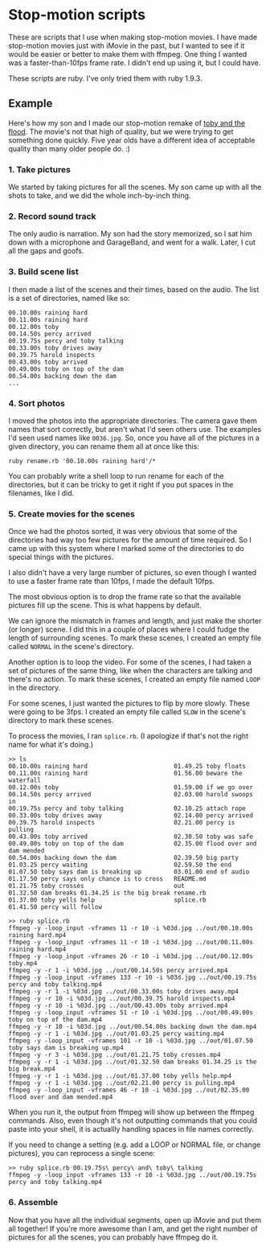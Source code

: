 # Stop-motion scripts

These are scripts that I use when making stop-motion movies.
I have made stop-motion movies just with iMovie in the past,
but I wanted to see if it would be easier or better to make
them with ffmpeg. One thing I wanted was a faster-than-10fps
frame rate. I didn't end up using it, but I could have.

These scripts are ruby. I've only tried them with ruby 1.9.3.

## Example

Here's how my son and I made our stop-motion remake of
[toby and the flood](https://www.youtube.com/watch?v=_ZeROtaPp5A).
The movie's not that high of quality, but we were trying to
get something done quickly. Five year olds have a different idea
of acceptable quality than many older people do. :)


### 1. Take pictures

We started by taking pictures for all the scenes. My son came
up with all the shots to take, and we did the whole inch-by-inch
thing.

### 2. Record sound track

The only audio is narration. My son had the story memorized, so
I sat him down with a microphone and GarageBand, and went for a
walk. Later, I cut all the gaps and goofs.

### 3. Build scene list

I then made a list of
the scenes and their times, based on the audio. The list is a
set of directories, named like so:

    00.10.00s raining hard
    00.11.00s raining hard
    00.12.00s toby
    00.14.50s percy arrived
    00.19.75s percy and toby talking
    00.33.00s toby drives away
    00.39.75 harold inspects
    00.43.00s toby arrived
    00.49.00s toby on top of the dam
    00.54.00s backing down the dam
    ...

### 4. Sort photos

I moved the photos into the appropriate directories. The camera gave them
names that sort correctly, but aren't what I'd seen others use. The examples
I'd seen used names like `0036.jpg`. So, once you have all of the pictures
in a given directory, you can rename them all at once like this:

    ruby rename.rb '00.10.00s raining hard'/*

You can probably write a shell loop to run rename for each of the directories,
but it can be tricky to get it right if you put spaces in the filenames, like
I did.

### 5. Create movies for the scenes

Once we had the photos sorted, it was very obvious that some of the directories
had way too few pictures for the amount of time required. So I came up with
this system where I marked some of the directories to do special things with
the pictures.

I also didn't have a very large number of pictures, so even though I wanted to
use a faster frame rate than 10fps, I made the default 10fps.

The most obvious option is to drop the frame rate so that the available pictures
fill up the scene. This is what happens by default.

We can ignore the mismatch in frames and length, and just make the shorter (or
longer) scene. I did this in a couple of places where I could fudge the length of
surrounding scenes. To mark these scenes, I created an empty file called `NORMAL`
in the scene's directory.

Another option is to loop the video. For some of the scenes, I had taken a set of
pictures of the same thing, like when the characters are talking and there's
no action. To mark these scenes, I created an empty file named `LOOP` in the
directory.

For some scenes, I just wanted the pictures to flip by more slowly. These were
going to be 3fps. I created an empty file called `SLOW` in the scene's directory
to mark these scenes.

To process the movies, I ran `splice.rb`. (I apologize if that's not the right name
for what it's doing.)

    >> ls
    00.10.00s raining hard                        01.49.25 toby floats
    00.11.00s raining hard                        01.56.00 beware the waterfall
    00.12.00s toby                                01.59.00 if we go over
    00.14.50s percy arrived                       02.03.00 harold swoops in
    00.19.75s percy and toby talking              02.10.25 attach rope
    00.33.00s toby drives away                    02.14.00 percy arrived
    00.39.75 harold inspects                      02.21.00 percy is pulling
    00.43.00s toby arrived                        02.30.50 toby was safe
    00.49.00s toby on top of the dam              02.35.00 flood over and dam mended
    00.54.00s backing down the dam                02.39.50 big party
    01.03.25 percy waiting                        02.59.50 the end
    01.07.50 toby says dam is breaking up         03.01.00 end of audio
    01.17.50 percy says only chance is to cross   README.md
    01.21.75 toby crosses                         out
    01.32.50 dam breaks 01.34.25 is the big break rename.rb
    01.37.00 toby yells help                      splice.rb
    01.41.50 percy will follow

    >> ruby splice.rb
    ffmpeg -y -loop_input -vframes 11 -r 10 -i %03d.jpg ../out/00.10.00s raining hard.mp4
    ffmpeg -y -loop_input -vframes 11 -r 10 -i %03d.jpg ../out/00.11.00s raining hard.mp4
    ffmpeg -y -loop_input -vframes 26 -r 10 -i %03d.jpg ../out/00.12.00s toby.mp4
    ffmpeg -y -r 1 -i %03d.jpg ../out/00.14.50s percy arrived.mp4
    ffmpeg -y -loop_input -vframes 133 -r 10 -i %03d.jpg ../out/00.19.75s percy and toby talking.mp4
    ffmpeg -y -r 1 -i %03d.jpg ../out/00.33.00s toby drives away.mp4
    ffmpeg -y -r 10 -i %03d.jpg ../out/00.39.75 harold inspects.mp4
    ffmpeg -y -r 10 -i %03d.jpg ../out/00.43.00s toby arrived.mp4
    ffmpeg -y -loop_input -vframes 51 -r 10 -i %03d.jpg ../out/00.49.00s toby on top of the dam.mp4
    ffmpeg -y -r 10 -i %03d.jpg ../out/00.54.00s backing down the dam.mp4
    ffmpeg -y -r 1 -i %03d.jpg ../out/01.03.25 percy waiting.mp4
    ffmpeg -y -loop_input -vframes 101 -r 10 -i %03d.jpg ../out/01.07.50 toby says dam is breaking up.mp4
    ffmpeg -y -r 3 -i %03d.jpg ../out/01.21.75 toby crosses.mp4
    ffmpeg -y -r 1 -i %03d.jpg ../out/01.32.50 dam breaks 01.34.25 is the big break.mp4
    ffmpeg -y -r 1 -i %03d.jpg ../out/01.37.00 toby yells help.mp4
    ffmpeg -y -r 1 -i %03d.jpg ../out/02.21.00 percy is pulling.mp4
    ffmpeg -y -loop_input -vframes 46 -r 10 -i %03d.jpg ../out/02.35.00 flood over and dam mended.mp4

When you run it, the output from ffmpeg will show up between the ffmpeg
commands. Also, even though it's not outputting commands that you could
paste into your shell, it is actuallly handling spaces in file names
correctly.

If you need to change a setting (e.g. add a LOOP or NORMAL file, or change pictures),
you can reprocess a single scene:

    >> ruby splice.rb 00.19.75s\ percy\ and\ toby\ talking
    ffmpeg -y -loop_input -vframes 133 -r 10 -i %03d.jpg ../out/00.19.75s percy and toby talking.mp4

### 6. Assemble

Now that you have all the individual segments, open up iMovie and put them all
together! If you're more awesome than I am, and get the right number of
pictures for all the scenes, you can probably have ffmpeg do it.
